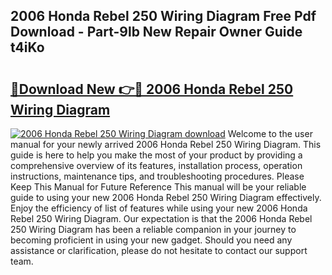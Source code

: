 ## 2006 Honda Rebel 250 Wiring Diagram Free Pdf Download - Part-9lb New Repair Owner Guide t4iKo

# <h2><a href="http://dfsrm4b.blite.top/?on=2006+Honda+Rebel+250+Wiring+Diagram">🔗Download New 👉🔴 2006 Honda Rebel 250 Wiring Diagram</a></h2>

[![2006 Honda Rebel 250 Wiring Diagram download](https://i.imgur.com/lujVjoI.png)](http://dfsrm4b.blite.top/?on=2006+Honda+Rebel+250+Wiring+Diagram)
Welcome to the user manual for your newly arrived 2006 Honda Rebel 250 Wiring Diagram. This guide is here to help you make the most of your product by providing a comprehensive overview of its features, installation process, operation instructions, maintenance tips, and troubleshooting procedures. Please Keep This Manual for Future Reference This manual will be your reliable guide to using your new 2006 Honda Rebel 250 Wiring Diagram effectively. Enjoy the efficiency of list of features while using your new 2006 Honda Rebel 250 Wiring Diagram. Our expectation is that the 2006 Honda Rebel 250 Wiring Diagram has been a reliable companion in your journey to becoming proficient in using your new gadget. Should you need any assistance or clarification, please do not hesitate to contact our support team.
